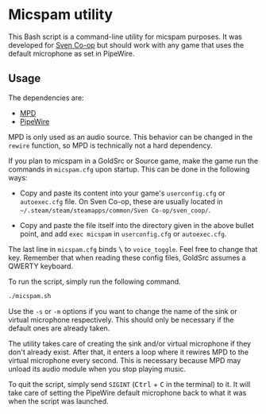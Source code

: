 Micspam utility
===============

This Bash script is a command-line utility for micspam purposes.  It was
developed for [Sven Co-op](https://svencoop.com/) but should work with any game
that uses the default microphone as set in PipeWire.

Usage
-----

The dependencies are:

* [MPD](https://www.musicpd.org/)
* [PipeWire](https://www.pipewire.org/)

MPD is only used as an audio source.  This behavior can be changed in the
`rewire` function, so MPD is technically not a hard dependency.

If you plan to micspam in a GoldSrc or Source game, make the game run the
commands in `micspam.cfg` upon startup.  This can be done in the following
ways:

* Copy and paste its content into your game's `userconfig.cfg` or
  `autoexec.cfg` file.  On Sven Co-op, these are usually located in
  `~/.steam/steam/steamapps/common/Sven Co-op/sven_coop/`.

* Copy and paste the file itself into the directory given in the above bullet
  point, and add `exec micspam` in `userconfig.cfg` or `autoexec.cfg`.

The last line in `micspam.cfg` binds <kbd>\\</kbd> to `voice_toggle`.  Feel
free to change that key.  Remember that when reading these config files,
GoldSrc assumes a QWERTY keyboard.

To run the script, simply run the following command.

```bash
./micspam.sh
```

Use the `-s` or `-m` options if you want to change the name of the sink or
virtual microphone respectively.  This should only be necessary if the default
ones are already taken.

The utility takes care of creating the sink and/or virtual microphone if they
don't already exist.  After that, it enters a loop where it rewires MPD to the
virtual microphone every second.  This is necessary because MPD may unload its
audio module when you stop playing music.

To quit the script, simply send `SIGINT` (<kbd>Ctrl</kbd> + <kbd>C</kbd> in the
terminal) to it.  It will take care of setting the PipeWire default microphone
back to what it was when the script was launched.
